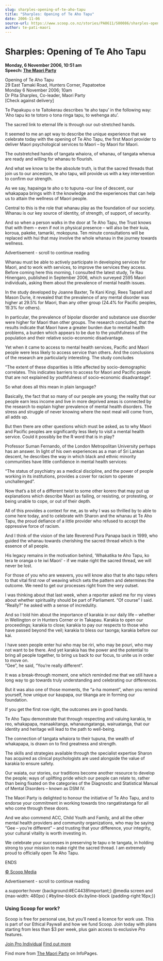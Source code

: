 ```yaml
---
slug: sharples-opening-of-te-aho-tapu
title: "Sharples: Opening of Te Aho Tapu"
date: 2006-11-06
source-url: https://www.scoop.co.nz/stories/PA0611/S00086/sharples-opening-of-te-aho-tapu.htm
author: te-pati-maori
---
```

Sharples: Opening of Te Aho Tapu
================================

**Monday, 6 November 2006, 10:51 am**  
**Speech: [The Maori Party](https://info.scoop.co.nz/The_Maori_Party)**

Opening of Te Aho Tapu  
29 East Tamaki Road, Hunters Corner, Papatoetoe  
Monday 6 November 2006; 10am  
Dr Pita Sharples, Co-leader, Maori Party  
\[Check against delivery\]

Te Papakupu o te Taitokerau describes ‘te aho tapu’ in the following way: 'Aho tapu ko te totoro o tona ringa tapu, to wehenga atu’.

The sacred link to eternal life is through our out-stretched hands.

It seemed to me an apt way to describe the unique experience that we celebrate today with the opening of Te Aho Tapu, the first Maori provider to deliver Maori psychological services to Maori – by Maori for Maori.

The outstretched hands of tangata whaiora, of whanau, of tangata whenua are ready and willing for whanau to flourish.

And what we know to be the absolute truth, is that the sacred threads that join us to our ancestors, te aho tapu, will provide us with a key intervention to confirm our strength.

As we say, hapainga te aho o to tupuna –our line of descent, our whakapapa brings with it the knowledge and the experiences that can help us to attain the wellness of Maori people.

Central to this is the role that whanau play as the foundation of our society. Whanau is our key source of identity, of strength, of support, of security.

And so when a person walks in the door at Te Aho Tapu, the Trust knows that with them – even if not in physical presence – will also be their kuia, koroua, pakeke, tamariki, mokopuna. Ten minute consultations will be replaced with hui that may involve the whole whanau in the journey towards wellness.

Advertisement - scroll to continue reading





Whanau must be able to actively participate in developing services for Maori, and to work with services, to improve the services they access.  
Before coming here this morning, I consulted the latest study, Te Rau Hinengaro, published in September 2006, which surveyed 2595 Maori individuals, asking them about the prevalence of mental health issues.

In the study developed by Joanne Baxter, Te Kani Kingi, Rees Tapsell and Mason Durie, it revealed that the prevalence of any mental disorder was higher at 29.5% for Maori, than any other group (24.4% for Pacific peoples, 19.3% for others).

In particular, the prevalence of bipolar disorder and substance use disorder were higher for Maori than other groups. The research concluded, that the results indicate that Maori have a greater burden due to mental health problems, a burden which appears to be due to the youthfulness of the population and their relative socio-economic disadvantage.

Yet when it came to access to mental health services, Pacific and Maori people were less likely to access service than others. And the conclusions of the research are particularly interesting. The study concludes

“The extent of these disparities is little affected by socio-demographic correlates. This indicates barriers to access for Maori and Pacific people that are not explained by youthfulness of socio-economic disadvantage”.

  
So what does all this mean in plain language?

Basically, the fact that so many of our people are young; the reality that our people earn less income and live in more deprived areas is connected by the research to explain higher prevalence of mental health disorders. The stress and struggle of never knowing where the next meal will come from, all adds up.

But then there are other questions which must be asked, as to why Maori and Pacific peoples are significantly less likely to visit a mental health service. Could it possibly be the R word that is in play?

Professor Suman Fernando, of the London Metropolitan University perhaps has an answer. In light of his own experiences as a man of Sri Lankan descent, he describes the way in which black and ethnic minority communities have little confidence in mental health services:

“The status of psychiatry as a medical discipline, and the power of people working in its institutions, provides a cover for racism to operate unchallenged”.

  
Now that’s a bit of a different twist to some other korero that may put up explanations which describe Maori as failing, or resisting, or protesting, or being unable to cope, or out of their depth.

All of this provides a context for me, as to why I was so thrilled by to able to come here today, and to celebrate with Sharon and the whanau at Te Aho Tapu, the proud defiance of a little provider who refused to accept the oppressive force of racism.

And I think of the vision of the late Reverend Pura Panapa back in 1999, who guided the whanau towards cherishing the sacred thread which is the essence of all people.

His legacy remains in the motivation behind, ‘Whakatika te Aho Tapu, ko tera te oranga o te iwi Maori’ - if we make right the sacred thread, we will never be lost.

For those of you who are weavers, you will know also that te aho tapu refers to that vital first row of weaving which sets the pattern and determines the outcome. We need to get our processes right from the very outset.

I was thinking about that last week, when a reporter asked me for my views about whether spirituality should be part of Parliament. “Of course” I said. “Really?” he asked with a sense of incredulity.

And so I told him about the importance of karakia in our daily life – whether in Wellington or in Hunters Corner or in Takapau. Karakia to open our proceedings; karakia to close; karakia to pay our respects to those who have passed beyond the veil; karakia to bless our taonga; karakia before our kai.

I have seen people enter hui who may be riri, who may be pouri, who may not want to be there. And yet karakia has the power and the potential to bring all people together, to bring us back to our focus, to unite us in order to move on.  
“Gee”, he said, “You’re really different”.

It was a break-through moment, one which reminded me that we still have a long way to go towards truly understanding and celebrating our differences.

But it was also one of those moments, the “a-ha moment”, when you remind yourself, how unique our kaupapa, our tikanga are in forming our foundation.

If you get the first row right, the outcomes are in good hands.

Te Aho Tapu demonstrate that through respecting and valuing karakia, te reo, whakapapa, manaakitanga, whanaungatanga, wairuatanga, that our identity and heritage will lead to the path to well-being.

The connection of tangata whaiora to their tupuna, the wealth of whakapapa, is drawn on to find greatness and strength.

The skills and strategies available through the specialist expertise Sharon has acquired as clinical psychologists are used alongside the value of karakia to ensure safety.

Our waiata, our stories, our traditions become another resource to develop the people; ways of uplifting pride which our people can relate to, rather than being fixated on the categories of the Diagnostic and Statistical Manual of Mental Disorders – known as DSM IV.

The Maori Party is delighted to honour the initiative of Te Aho Tapu, and to endorse your commitment in working towards tino rangatiratanga for all who come through these doors.

And we also commend ACC, Child Youth and Family, and all the other mental health providers and community organizations, who may be saying “Gee – you’re different” – and trusting that your difference, your integrity, your cultural vitality is worth investing in.

We celebrate your successes in preserving te tapu o te tangata, in holding strong to your mission to make right the sacred thread. I am extremely proud to officially open Te Aho Tapu.

  
ENDS

[© Scoop Media](http://www.scoop.co.nz/about/terms.html)  

Advertisement - scroll to continue reading



a.supporter:hover {background:#EC4438!important;} @media screen and (max-width: 480px) { #byline-block div.byline-block {padding-right:16px;}}

### Using Scoop for work?

Scoop is free for personal use, but you’ll need a licence for work use. This is part of our Ethical Paywall and how we fund Scoop. Join today with plans starting from less than $3 per week, plus gain access to exclusive _Pro_ features.  
  
[Join Pro Individual](https://pro.scoop.co.nz/Individual/?from=ProIn24) [Find out more](https://pro.scoop.co.nz/using-scoop-for-work/?from=ProIn24)

Find more from [The Maori Party](https://info.scoop.co.nz/The_Maori_Party) on InfoPages.